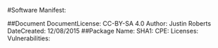 #Software Manifest:

##Document
      DocumentLicense: CC-BY-SA 4.0
      Author: Justin Roberts
      DateCreated: 12/08/2015
##Package 
      Name: 
      SHA1: 
      CPE: 
      Licenses: 
      Vulnerabilities:
